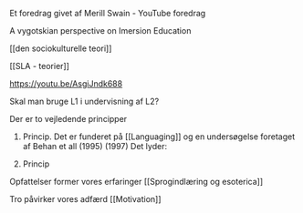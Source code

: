 Et foredrag givet af Merill Swain - YouTube foredrag 

A vygotskian perspective on Imersion Education 

[[den sociokulturelle teori]]

[[SLA - teorier]]

https://youtu.be/AsgiJndk688

Skal man bruge L1 i undervisning af L2?

Der er to vejledende principper 

1. Princip.
    Det er funderet på [[Languaging]] og en undersøgelse foretaget af Behan et all (1995) (1997)
Det lyder: 

2. Princip 


Opfattelser former vores erfaringer 
[[Sprogindlæring og esoterica]]

Tro påvirker vores adfærd 
[[Motivation]]



